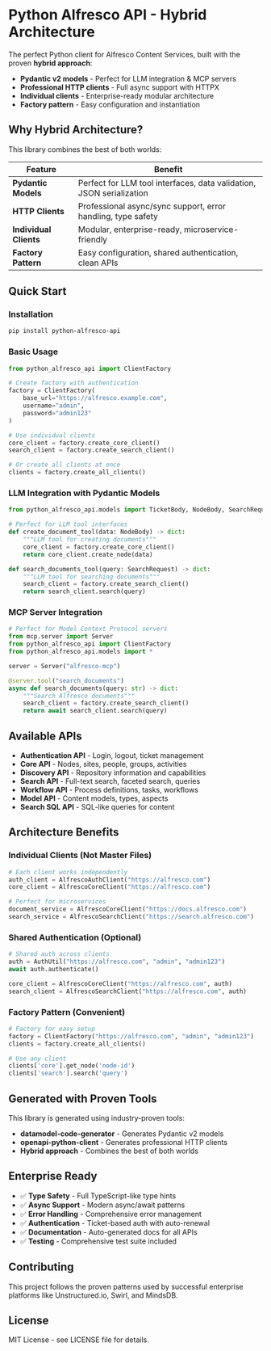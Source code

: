 # Python Alfresco API - Hybrid Architecture

The perfect Python client for Alfresco Content Services, built with the proven **hybrid approach**:

- **Pydantic v2 models** - Perfect for LLM integration & MCP servers
- **Professional HTTP clients** - Full async support with HTTPX
- **Individual clients** - Enterprise-ready modular architecture  
- **Factory pattern** - Easy configuration and instantiation

## Why Hybrid Architecture?

This library combines the best of both worlds:

| Feature | Benefit |
|---------|---------|
| **Pydantic Models** | Perfect for LLM tool interfaces, data validation, JSON serialization |
| **HTTP Clients** | Professional async/sync support, error handling, type safety |
| **Individual Clients** | Modular, enterprise-ready, microservice-friendly |
| **Factory Pattern** | Easy configuration, shared authentication, clean APIs |

## Quick Start

### Installation

```bash
pip install python-alfresco-api
```

### Basic Usage

```python
from python_alfresco_api import ClientFactory

# Create factory with authentication
factory = ClientFactory(
    base_url="https://alfresco.example.com",
    username="admin",
    password="admin123"
)

# Use individual clients
core_client = factory.create_core_client()
search_client = factory.create_search_client()

# Or create all clients at once
clients = factory.create_all_clients()
```

### LLM Integration with Pydantic Models

```python
from python_alfresco_api.models import TicketBody, NodeBody, SearchRequest

# Perfect for LLM tool interfaces
def create_document_tool(data: NodeBody) -> dict:
    """LLM tool for creating documents"""
    core_client = factory.create_core_client()
    return core_client.create_node(data)

def search_documents_tool(query: SearchRequest) -> dict:
    """LLM tool for searching documents"""
    search_client = factory.create_search_client()
    return search_client.search(query)
```

### MCP Server Integration

```python
# Perfect for Model Context Protocol servers
from mcp.server import Server
from python_alfresco_api import ClientFactory
from python_alfresco_api.models import *

server = Server("alfresco-mcp")

@server.tool("search_documents")
async def search_documents(query: str) -> dict:
    """Search Alfresco documents"""
    search_client = factory.create_search_client()
    return await search_client.search(query)
```

## Available APIs

- **Authentication API** - Login, logout, ticket management
- **Core API** - Nodes, sites, people, groups, activities
- **Discovery API** - Repository information and capabilities  
- **Search API** - Full-text search, faceted search, queries
- **Workflow API** - Process definitions, tasks, workflows
- **Model API** - Content models, types, aspects
- **Search SQL API** - SQL-like queries for content

## Architecture Benefits

### Individual Clients (Not Master Files)
```python
# Each client works independently
auth_client = AlfrescoAuthClient("https://alfresco.com")
core_client = AlfrescoCoreClient("https://alfresco.com")

# Perfect for microservices
document_service = AlfrescoCoreClient("https://docs.alfresco.com")
search_service = AlfrescoSearchClient("https://search.alfresco.com")
```

### Shared Authentication (Optional)
```python
# Shared auth across clients
auth = AuthUtil("https://alfresco.com", "admin", "admin123")
await auth.authenticate()

core_client = AlfrescoCoreClient("https://alfresco.com", auth)
search_client = AlfrescoSearchClient("https://alfresco.com", auth)
```

### Factory Pattern (Convenient)
```python
# Factory for easy setup
factory = ClientFactory("https://alfresco.com", "admin", "admin123")
clients = factory.create_all_clients()

# Use any client
clients['core'].get_node('node-id')
clients['search'].search('query')
```

## Generated with Proven Tools

This library is generated using industry-proven tools:

- **datamodel-code-generator** - Generates Pydantic v2 models
- **openapi-python-client** - Generates professional HTTP clients
- **Hybrid approach** - Combines the best of both worlds

## Enterprise Ready

- ✅ **Type Safety** - Full TypeScript-like type hints
- ✅ **Async Support** - Modern async/await patterns
- ✅ **Error Handling** - Comprehensive error management  
- ✅ **Authentication** - Ticket-based auth with auto-renewal
- ✅ **Documentation** - Auto-generated docs for all APIs
- ✅ **Testing** - Comprehensive test suite included

## Contributing

This project follows the proven patterns used by successful enterprise platforms like Unstructured.io, Swirl, and MindsDB.

## License

MIT License - see LICENSE file for details.
